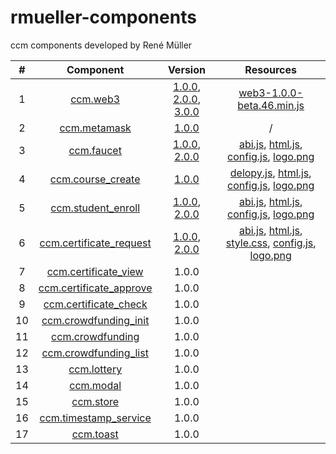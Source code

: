 # rmueller-components
ccm components developed by René Müller

| # | Component | Version | Resources |
|:---:|:---:|:---:|:---:|
| 1 | [ccm.web3](https://master-thesis-19.gitlab.io/ccm_components/web3/ccm.web3.js) | [1.0.0](https://master-thesis-19.gitlab.io/ccm_components/web3/versions/ccm.web3-1.0.0.js), [2.0.0](https://master-thesis-19.gitlab.io/ccm_components/web3/versions/ccm.web3-2.0.0.js), [3.0.0](https://master-thesis-19.gitlab.io/ccm_components/web3/versions/ccm.web3-3.0.0.js) | [web3-1.0.0-beta.46.min.js](https://master-thesis-19.gitlab.io/ccm_components/web3/resources/web3-1.0.0-beta.46.min.js) |
| 2 | [ccm.metamask](https://master-thesis-19.gitlab.io/ccm_components/metamask/ccm.metamask.js) | [1.0.0](https://master-thesis-19.gitlab.io/ccm_components/metamask/versions/ccm.metamask-1.0.0.js) | / |
| 3 | [ccm.faucet](https://master-thesis-19.gitlab.io/ccm_components/faucet/ccm.faucet.js) | [1.0.0](https://master-thesis-19.gitlab.io/ccm_components/faucet/versions/ccm.faucet-1.0.0.js), [2.0.0](https://master-thesis-19.gitlab.io/ccm_components/faucet/versions/ccm.faucet-2.0.0.js) | [abi.js](https://master-thesis-19.gitlab.io/ccm_components/faucet/resources/abi.js), [html.js](https://master-thesis-19.gitlab.io/ccm_components/faucet/resources/html.js), [config.js](https://master-thesis-19.gitlab.io/ccm_components/faucet/resources/config.js), [logo.png](https://master-thesis-19.gitlab.io/ccm_components/faucet/resources/logo.png) |
| 4 | [ccm.course_create](https://master-thesis-19.gitlab.io/ccm_components/course_create/ccm.course_create.js) | [1.0.0](https://master-thesis-19.gitlab.io/ccm_components/course_create/versions/ccm.course_create-1.0.0.js) | [delopy.js](https://master-thesis-19.gitlab.io/ccm_components/course_create/resources/deploy.js), [html.js](https://master-thesis-19.gitlab.io/ccm_components/course_create/resources/html.js), [config.js](https://master-thesis-19.gitlab.io/ccm_components/course_create/resources/config.js), [logo.png](https://master-thesis-19.gitlab.io/ccm_components/course_create/resources/logo.png) |
| 5 | [ccm.student_enroll](https://master-thesis-19.gitlab.io/ccm_components/student_enroll/ccm.student_enroll.js) | [1.0.0](https://master-thesis-19.gitlab.io/ccm_components/student_enroll/versions/ccm.student_enroll-1.0.0.js), [2.0.0](https://master-thesis-19.gitlab.io/ccm_components/student_enroll/versions/ccm.student_enroll-2.0.0.js) | [abi.js](https://master-thesis-19.gitlab.io/ccm_components/student_enroll/resources/abi.js), [html.js](https://master-thesis-19.gitlab.io/ccm_components/student_enroll/resources/html.js), [config.js](https://master-thesis-19.gitlab.io/ccm_components/student_enroll/resources/config.js), [logo.png](https://master-thesis-19.gitlab.io/ccm_components/student_enroll/resources/logo.png) |
| 6 | [ccm.certificate_request](https://master-thesis-19.gitlab.io/ccm_components/certificate_request/ccm.certificate_request.js) | [1.0.0](https://master-thesis-19.gitlab.io/ccm_components/certificate_request/versions/ccm.certificate_request-1.0.0.js), [2.0.0](https://master-thesis-19.gitlab.io/ccm_components/certificate_request/versions/ccm.certificate_request-2.0.0.js) | [abi.js](https://master-thesis-19.gitlab.io/ccm_components/certificate_request/resources/abi.js), [html.js](https://master-thesis-19.gitlab.io/ccm_components/certificate_request/resources/html.js), [style.css](https://master-thesis-19.gitlab.io/ccm_components/certificate_request/resources/style.css), [config.js](https://master-thesis-19.gitlab.io/ccm_components/certificate_request/resources/config.js), [logo.png](https://master-thesis-19.gitlab.io/ccm_components/certificate_request/resources/logo.png) |
| 7 | [ccm.certificate_view](https://master-thesis-19.gitlab.io/ccm_components/certificate_request/ccm.certificate_view.js) | 1.0.0 | |
| 8 | [ccm.certificate_approve](https://master-thesis-19.gitlab.io/ccm_components/certificate_request/ccm.certificate_approve.js) | 1.0.0 | |
| 9 | [ccm.certificate_check](https://master-thesis-19.gitlab.io/ccm_components/certificate_request/ccm.certificate_check.js) | 1.0.0 | |
| 10 | [ccm.crowdfunding_init](https://master-thesis-19.gitlab.io/ccm_components/corwdfunding_init/ccm.crowdfunding_init.js) | 1.0.0 | |
| 11 | [ccm.crowdfunding](https://master-thesis-19.gitlab.io/ccm_components/crowdfunding/ccm.crowdfunding.js) | 1.0.0 |  |
| 12 | [ccm.crowdfunding_list](https://master-thesis-19.gitlab.io/ccm_components/crowdfunding_list/ccm.crowdfunding_list.js) | 1.0.0 | |
| 13 | [ccm.lottery](https://master-thesis-19.gitlab.io/ccm_components/lottery/ccm.lottery.js) | 1.0.0 | |
| 14 | [ccm.modal](https://master-thesis-19.gitlab.io/ccm_components/modal/ccm.modal.js) | 1.0.0| |
| 15 | [ccm.store](https://master-thesis-19.gitlab.io/ccm_components/store/ccm.store.js) | 1.0.0 | |
| 16 | [ccm.timestamp_service](https://master-thesis-19.gitlab.io/ccm_components/timestamp_service/ccm.timestamp_service.js) | 1.0.0| |
| 17 | [ccm.toast](https://master-thesis-19.gitlab.io/ccm_components/toast/ccm.toast.js) | 1.0.0 | |
